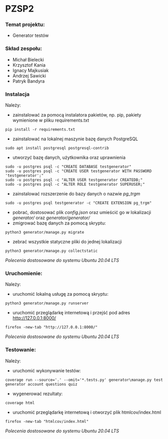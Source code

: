 # PZSP2

### Temat projektu:

- Generator testów

### Skład zespołu:

- Michał Bielecki
- Krzysztof Kania
- Ignacy Majkusiak
- Andrzej Sawicki
- Patryk Bandyra

### Instalacja

Należy:
- zainstalować za pomocą instalatora pakietów, np. pip, pakiety wymienione w pliku requirements.txt
```batch
pip install -r requirements.txt
```
- zainstalować na lokalnej maszynie bazę danych PostgreSQL
```batch
sudo apt install postgresql postgresql-contrib
```
- utworzyć bazę danych, użytkownika oraz uprawnienia
```batch
sudo -u postgres psql -c "CREATE DATABASE testgenerator"
sudo -u postgres psql -c "CREATE USER testgenerator WITH PASSWORD 'testgenerator';"
sudo -u postgres psql -c "ALTER USER testgenerator CREATEDB;"
sudo -u postgres psql -c "ALTER ROLE testgenerator SUPERUSER;"
``` 
- zainstalować rozszerzenie do bazy danych o nazwie *pg_trgm*
```batch
sudo -u postgres psql testgenerator -c "CREATE EXTENSION pg_trgm"
``` 
- pobrać, dostosować plik *config.json* oraz umieścić go w lokalizacji *generator/* oraz *generator/generator/*
- zmigrować bazę danych za pomocą skryptu:
```batch
python3 generator/manage.py migrate
```
- zebrać wszystkie statyczne pliki do jednej lokalizacji
```batch
python3 generator/manage.py collectstatic
```

*Polecenia dostosowane do systemu Ubuntu 20.04 LTS*

### Uruchomienie:

Należy:
- uruchomić lokalną usługę za pomocą skryptu:
```batch
python3 generator/manage.py runserver
```
- uruchomić przeglądarkę internetową i przejść pod adres http://127.0.0.1:8000/
```batch
firefox -new-tab "http://127.0.0.1:8000/"
```

*Polecenia dostosowane do systemu Ubuntu 20.04 LTS*

### Testowanie:
Należy:
- uruchomić wykonywanie testów:
```batch
coverage run --source='.' --omit='*.tests.py' generator\manage.py test generator account questions quiz
```
- wygenerować rezultaty:
```batch
coverage html
```
- uruchomić przeglądarkę internetową i otworzyć plik htmlcov/index.html
```batch
firefox -new-tab "htmlcov/index.html"
```

*Polecenia dostosowane do systemu Ubuntu 20.04 LTS*
